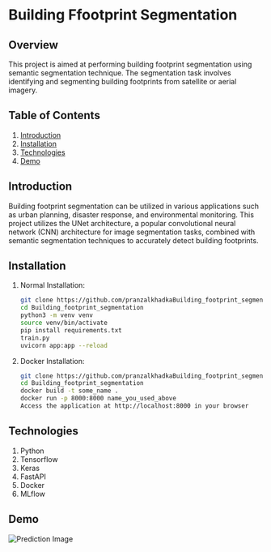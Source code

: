 # Building Ffootprint Segmentation

## Overview
This project is aimed at performing building footprint segmentation using semantic segmentation technique. The segmentation task involves identifying and segmenting building footprints from satellite or aerial imagery.

## Table of Contents
1. [Introduction](#introduction)
3. [Installation](#installation)
4. [Technologies](#Technologies)
6. [Demo](#Demo)

## Introduction
Building footprint segmentation can be utilized in various applications such as urban planning, disaster response, and environmental monitoring. This project utilizes the UNet architecture, a popular convolutional neural network (CNN) architecture for image segmentation tasks, combined with semantic segmentation techniques to accurately detect building footprints.

## Installation
1. Normal Installation:
   ```bash
   git clone https://github.com/pranzalkhadkaBuilding_footprint_segmentation.git
   cd Building_footprint_segmentation
   python3 -m venv venv
   source venv/bin/activate
   pip install requirements.txt
   train.py
   uvicorn app:app --reload

2. Docker Installation:
    ```bash
    git clone https://github.com/pranzalkhadkaBuilding_footprint_segmentation.git
    cd Building_footprint_segmentation
    docker build -t some_name .
    docker run -p 8000:8000 name_you_used_above
    Access the application at http://localhost:8000 in your browser


## Technologies
1. Python
2. Tensorflow
3. Keras
4. FastAPI
5. Docker
6. MLflow

## Demo
![Prediction Image](/home/pranjal/Downloads/Building_footprint_segmentation/images/pred_image.jpg)